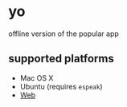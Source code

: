 yo
==

offline version of the popular app

supported platforms
-------------------

- Mac OS X
- Ubuntu (requires `espeak`)
- [Web](http://szhu.github.io/yo/)
